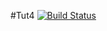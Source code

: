 #Tut4
[![Build Status](https://app.travis-ci.com/lilstarrrr/Tut4.svg?branch=master)](https://app.travis-ci.com/lilstarrrr/Tut4)
